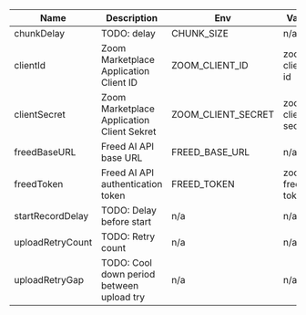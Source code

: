 | Name | Description | Env | Vault | Fallback | Internal |
|------|-------------|-----|-------|----------|----------|
| chunkDelay | TODO: delay | CHUNK_SIZE | n&#x2F;a | 300000 | n&#x2F;a
| clientId | Zoom Marketplace Application Client ID | ZOOM_CLIENT_ID | zoom-client-id | n&#x2F;a | n&#x2F;a
| clientSecret | Zoom Marketplace Application Client Sekret | ZOOM_CLIENT_SECRET | zoom-client-secret | n&#x2F;a | n&#x2F;a
| freedBaseURL | Freed AI API base URL | FREED_BASE_URL | n&#x2F;a | n&#x2F;a | n&#x2F;a
| freedToken | Freed AI API authentication token | FREED_TOKEN | zoom-freed-token | n&#x2F;a | n&#x2F;a
| startRecordDelay | TODO: Delay before start | n&#x2F;a | n&#x2F;a | n&#x2F;a | 300000
| uploadRetryCount | TODO: Retry count | n&#x2F;a | n&#x2F;a | n&#x2F;a | 3
| uploadRetryGap | TODO: Cool down period between upload try | n&#x2F;a | n&#x2F;a | n&#x2F;a | 5000
